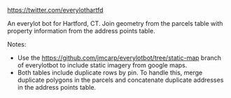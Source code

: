 https://twitter.com/everylothartfd

An everylot bot for Hartford, CT. Join geometry from the parcels table
with property information from the address points table.

Notes:
* Use the https://github.com/jmcarp/everylotbot/tree/static-map branch
    of everylotbot to include static imagery from google maps.
* Both tables include duplicate rows by pin. To handle this, merge
    duplicate polygons in the parcels and concatenate duplicate
    addresses in the address points table.
